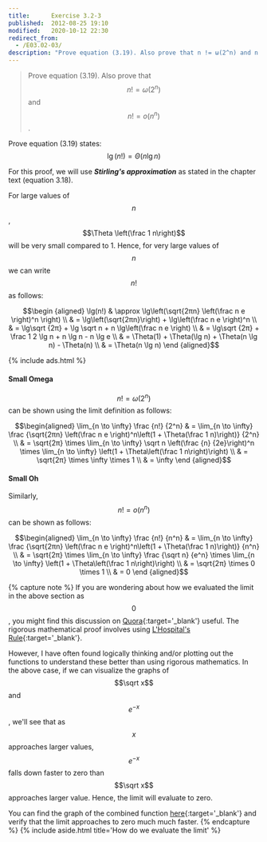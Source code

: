 ```yaml
---
title:      Exercise 3.2-3
published:  2012-08-25 19:10
modified:   2020-10-12 22:30
redirect_from:
  - /E03.02-03/
description: "Prove equation (3.19). Also prove that n != ω(2^n) and n!=o(n^n)."
---
```


> Prove equation (3.19). Also prove that $$n! = \omega(2^n)$$ and $$n! = o(n^n)$$.

Prove equation (3.19) states: $$\lg(n!) = \Theta(n \lg n)$$

For this proof, we will use ***Stirling's approximation*** as stated in the chapter text (equation 3.18).

For large values of $$n$$, $$\Theta \left(\frac 1 n\right)$$ will be very small compared to 1. Hence, for very large values of $$n$$ we can write $$n!$$ as follows:

$$\begin {aligned}
\lg(n!) & \approx \lg\left(\sqrt{2πn} \left(\frac n e \right)^n \right) \\
        & = \lg\left(\sqrt{2πn}\right) + \lg\left(\frac n e \right)^n \\
        & = \lg\sqrt {2π} + \lg \sqrt n + n \lg\left(\frac n e \right) \\
        & = \lg\sqrt {2π} + \frac 1 2 \lg n + n \lg n - n \lg e \\
        & = \Theta(1) + \Theta(\lg n) + \Theta(n \lg n) - \Theta(n) \\
        & = \Theta(n \lg n)
\end {aligned}$$

{% include ads.html %}

#### Small Omega

$$n! = \omega(2^n)$$ can be shown using the limit definition as follows:

$$\begin{aligned}
\lim_{n \to \infty} \frac {n!} {2^n} & = \lim_{n \to \infty} \frac {\sqrt{2πn} \left(\frac n e \right)^n\left(1 + \Theta(\frac 1 n)\right)} {2^n} \\
& = \sqrt{2π} \times \lim_{n \to \infty} \sqrt n \left(\frac {n} {2e}\right)^n \times \lim_{n \to \infty} \left(1 + \Theta\left(\frac 1 n\right)\right) \\
& = \sqrt{2π} \times \infty \times 1 \\
& = \infty
\end {aligned}$$

#### Small Oh

Similarly, $$n! = o(n^n)$$ can be shown as follows:

$$\begin{aligned}
\lim_{n \to \infty} \frac {n!} {n^n} & = \lim_{n \to \infty} \frac {\sqrt{2πn} \left(\frac n e \right)^n\left(1 + \Theta(\frac 1 n)\right)} {n^n} \\
& = \sqrt{2π} \times \lim_{n \to \infty} \frac {\sqrt n} {e^n} \times \lim_{n \to \infty} \left(1 + \Theta\left(\frac 1 n\right)\right) \\
& = \sqrt{2π} \times 0 \times 1 \\
& = 0
\end {aligned}$$

{% capture note %}
If you are wondering about how we evaluated the limit in the above section as $$0$$, you might find this discussion on [Quora](https://www.quora.com/How-do-I-find-lim_-x-to-infty-e-x-sqrt-x){:target='_blank'} useful. The rigorous mathematical proof involves using [L'Hospital's Rule](https://en.wikipedia.org/wiki/L%27H%C3%B4pital%27s_rule){:target='_blank'}.

However, I have often found logically thinking and/or plotting out the functions to understand these better than using rigorous mathematics. In the above case, if we can visualize the graphs of $$\sqrt x$$ and $$e^{-x}$$, we'll see that as $$x$$ approaches larger values, $$e^{-x}$$ falls down faster to zero than $$\sqrt x$$ approaches larger value. Hence, the limit will evaluate to zero.

You can find the graph of the combined function [here](https://www.desmos.com/calculator/vcfuokwxqi){:target='_blank'} and verify that the limit approaches to zero much much faster.
{% endcapture %}
{% include aside.html title='How do we evaluate the limit' %}
